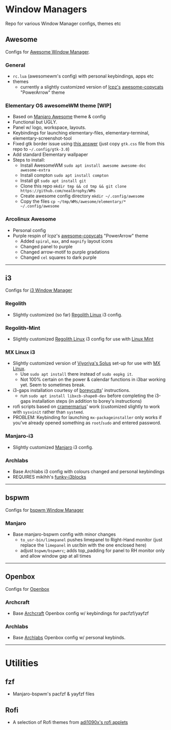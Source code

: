 # Window Managers

Repo for various Window Manager configs, themes etc

## Awesome

Configs for [Awesome Window Manager](https://awesomewm.org/).

### General

- `rc.lua` (awesomewm's config) with personal keybindings, apps etc
- themes
  - currently a slightly customized version of [lcpz's](https://github.com/lcpz) [awesome-copycats](https://github.com/lcpz/awesome-copycats) "PowerArrow" theme

### Elementary OS awesomeWM theme [WIP]

- Based on [Manjaro Awesome](https://manjaro.org/downloads/community/awesome/) theme & config
- Functional but UGLY.
- Panel w/ logo, workspace, layouts.
- Keybindings for launching elementary-files, elementary-terminal, elementary-screenshot-tool
- Fixed gtk border issue using [this answer](https://elementaryos.stackexchange.com/a/24053) (just copy `gtk.css` file from this repo to `~/.config/gtk-3.0`)
- Add standard Elementary wallpaper
- Steps to install:
	- Install AwesomeWM `sudo apt install awesome awesome-doc awesome-extra`
	- Install compton `sudo apt install compton`
	- Install git `sudo apt install git`
	- Clone this repo `mkdir tmp && cd tmp && git clone https://github.com/nealbrophy/WMs`
	- Create awesome config directory `mkdir ~/.config/awesome`
	- Copy the files `cp ~/tmp/WMs/awesome/elementary/* ~/.config/awesome`

### Arcolinux Awesome

- Personal config
- Purple respin of lcpz's [awesome-copycats](https://github.com/lcpz/awesome-copycats) "PowerArrow" theme
	- Added `spiral`, `max`, and `magnify` layout icons
	- Changed panel to purple
	- Changed arrow-motif to purple gradations
	- Changed `cel` squares to dark purple

***

## i3

Configs for [i3 Window Manager](https://i3wm.org/)

### Regolith

- Slightly customized (so far) [Regolith Linux](https://regolith-linux.org/) i3 config.

### Regolith-Mint

- Slightly customized [Regolith Linux](https://regolith-linux.org/) i3 config for use with [Linux Mint](https://linuxmint.com/)

### MX Linux i3

- Slightly customized version of [Viyoriya's Solus](https://viyoriya.github.io/posts/solus-i3wm/) set-up for use with [MX Linux](https://mxlinux.org/).
	- Use `sudo apt install` there instead of `sudo eopkg it`.
	- Not 100% certain on the power & calendar functions in i3bar working yet. Seem to sometimes break.
- i3-gaps installation courtesy of [boreycutts](https://gist.github.com/boreycutts/6417980039760d9d9dac0dd2148d4783)' instructions.
	- run `sudo apt install libxcb-shape0-dev` before completing the i3-gaps installation steps (in addition to borey's instructions)
- rofi scripts based on [cramermarius](https://github.com/cramermarius/rofi-menus)' work (customized slightly to work with `sysvinit` rather than `systemd`.
- PROBLEM: Keybinding for launching `mx-packageinstaller` only works if you've already opened something as `root`/`sudo` and entered password.

### Manjaro-i3

- Slightly customized [Manjaro](https://manjaro.org/) i3 config.

### Archlabs

- Base Archlabs i3 config with colours changed and personal keybindings
- REQUIRES miklhh's [funky-i3blocks](https://github.com/miklhh/i3blocks-config)

***

## bspwm

Configs for [bspwm Window Manager](https://github.com/baskerville/bspwm)

### Manjaro

- Base manjaro-bspwm config with minor changes
	- `to_usr-bin/limepanel` pushes limepanel to Right-Hand monitor (just replace the `limepanel` in usr/bin with the one enclosed here)
	- adjust `bspwm/bspwmrc`; adds top_padding for panel to RH monitor only and allow window gap at all times


***

## Openbox

Configs for [Openbox](http://openbox.org/wiki/Main_Page)

### Archcraft

- Base [Archcraft](https://archcraft-os.github.io/) Openbox config w/ keybindings for pacfzf/yayfzf

### Archlabs

- Base [Archlabs](https://archlabslinux.com/) Openbox config w/ personal keybinds.

***

# Utilities

## fzf

- Manjaro-bspwm's pacfzf & yayfzf files

## Rofi

- A selection of Rofi themes from [adi1090x's rofi applets](https://github.com/adi1090x/rofi)
